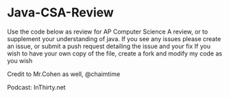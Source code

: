 # Java-CSA-Review
Use the code below as review for AP Computer Science A review, or to supplement your understanding of java.
If you see any issues please create an issue, or submit a push request detailing the issue and your fix
If you wish to have your own copy of the file, create a fork and modify my code as you wish


Credit to Mr.Cohen as well, @chaimtime

Podcast: InThirty.net
